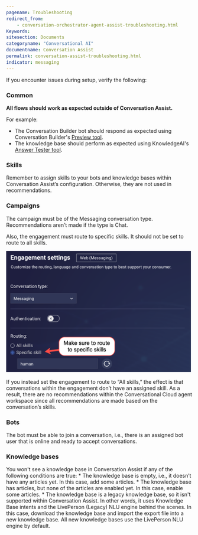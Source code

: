 ```yaml
---
pagename: Troubleshooting
redirect_from:
    - conversation-orchestrator-agent-assist-troubleshooting.html
Keywords:
sitesection: Documents
categoryname: "Conversational AI"
documentname: Conversation Assist
permalink: conversation-assist-troubleshooting.html
indicator: messaging
---
```


If you encounter issues during setup, verify the following:

### Common
**All flows should work as expected outside of Conversation Assist.** 

For example:
* The Conversation Builder bot should respond as expected using Conversation Builder's [Preview tool](conversation-builder-testing-deployment-previewing.html).
* The knowledge base should perform as expected using KnowledgeAI's [Answer Tester tool](knowledgeai-optimizing-your-content-tuning-a-knowledge-base.html).

### Skills
Remember to assign skills to your bots and knowledge bases within Conversation Assist’s configuration. Otherwise, they are not used in recommendations.

### Campaigns
The campaign must be of the Messaging conversation type. Recommendations aren’t made if the type is Chat.

Also, the engagement must route to specific skills. It should not be set to route to all skills.
 
<img width="500" src="img/agentassist/routing.png">

If you instead set the engagement to route to “All skills,” the effect is that conversations within the engagement don’t have an assigned skill. As a result, there are no recommendations within the Conversational Cloud agent workspace since all recommendations are made based on the conversation’s skills.

### Bots
The bot must be able to join a conversation, i.e., there is an assigned bot user that is online and ready to accept conversations.

### Knowledge bases

You won't see a knowledge base in Conversation Assist if any of the following conditions are true:
    * The knowledge base is empty, i.e., it doesn’t have any articles yet. In this case, add some articles.
    * The knowledge base has articles, but none of the articles are enabled yet. In this case, enable some articles.
    * The knowledge base is a legacy knowledge base, so it isn't supported within Conversation Assist. In other words, it uses Knowledge Base intents and the LivePerson (Legacy) NLU engine behind the scenes. In this case, download the knowledge base and import the export file into a new knowledge base. All new knowledge bases use the LivePerson NLU engine by default.
